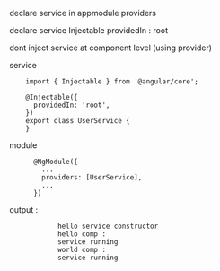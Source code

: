 declare service in appmodule providers  

declare service Injectable providedIn : root  

dont inject service at component level (using provider)

service  

        import { Injectable } from '@angular/core';

        @Injectable({
          providedIn: 'root',
        })
        export class UserService {
        }

module  

          @NgModule({
            ...
            providers: [UserService],
            ...
          })


output : 

                hello service constructor
                hello comp :
                service running
                world comp :
                service running
